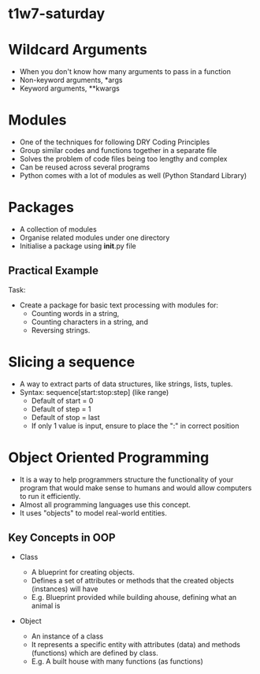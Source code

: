 # t1w7-saturday

# Wildcard Arguments
- When you don't know how many arguments to pass in a function
- Non-keyword arguments, *args
- Keyword arguments, **kwargs

# Modules
- One of the techniques for following DRY Coding Principles
- Group similar codes and functions together in a separate file
- Solves the problem of code files being too lengthy and complex
- Can be reused across several programs
- Python comes with a lot of modules as well (Python Standard Library)

# Packages
- A collection of modules
- Organise related modules under one directory
- Initialise a package using __init__.py file

## Practical Example
Task:
- Create a package for basic text processing with modules for:
    - Counting words in a string,
    - Counting characters in a string, and
    - Reversing strings.

# Slicing a sequence
- A way to extract parts of data structures, like strings, lists, tuples.
- Syntax: sequence[start:stop:step] (like range)
    - Default of start = 0
    - Default of step = 1
    - Default of stop = last
    - If only 1 value is input, ensure to place the ":" in correct position

# Object Oriented Programming
- It is a way to help programmers structure the functionality of your program that would make sense to humans and would allow computers to run it efficiently.
- Almost all programming languages use this concept.
- It uses "objects" to model real-world entities.

## Key Concepts in OOP
- Class
    - A blueprint for creating objects.
    - Defines a set of attributes or methods that the created objects (instances) will have
    - E.g. Blueprint provided while building ahouse, defining what an animal is

- Object
    - An instance of a class
    - It represents a specific entity with attributes (data) and methods (functions) which are defined by class.
    - E.g. A built house with many functions (as functions) 
